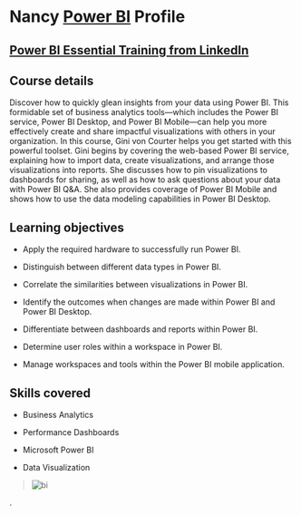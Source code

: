 


#  Nancy [Power BI](https://app.powerbi.com/home?noSignUpCheck=1&redirectedFromSignup=1&username=2180385@s.aou.edu.jo&AutomaticLogin=true) Profile 





## [Power BI Essential Training from LinkedIn](https://www.linkedin.com/learning/power-bi-essential-training-3/create-rich-interactive-reports-with-power-bi?contextUrn=urn%3Ali%3AlyndaLearningPath%3A5ec59c4a498e70845153bbc5)




## Course details


Discover how to quickly glean insights from your data using Power BI. This formidable set of business analytics tools—which includes the Power BI service, Power BI Desktop, and Power BI Mobile—can help you more effectively create and share impactful visualizations with others in your organization. In this course, Gini von Courter helps you get started with this powerful toolset. Gini begins by covering the web-based Power BI service, explaining how to import data, create visualizations, and arrange those visualizations into reports. She discusses how to pin visualizations to dashboards for sharing, as well as how to ask questions about your data with Power BI Q&A. She also provides coverage of Power BI Mobile and shows how to use the data modeling capabilities in Power BI Desktop.


## Learning objectives


- Apply the required hardware to successfully run Power BI.

- Distinguish between different data types in Power BI.

- Correlate the similarities between visualizations in Power BI.

- Identify the outcomes when changes are made within Power BI and Power BI Desktop.

- Differentiate between dashboards and reports within Power BI.

- Determine user roles within a workspace in Power BI.

- Manage workspaces and tools within the Power BI mobile application.


## Skills covered


- Business Analytics

- Performance Dashboards

- Microsoft Power BI

- Data Visualization


> ![bi](https://user-images.githubusercontent.com/36210723/107838163-32900080-6dad-11eb-9db7-b2b6b1e690e8.png)


.



